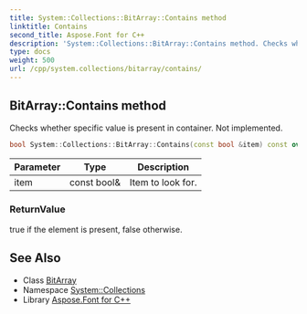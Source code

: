 ```yaml
---
title: System::Collections::BitArray::Contains method
linktitle: Contains
second_title: Aspose.Font for C++
description: 'System::Collections::BitArray::Contains method. Checks whether specific value is present in container. Not implemented in C++.'
type: docs
weight: 500
url: /cpp/system.collections/bitarray/contains/
---
```

## BitArray::Contains method


Checks whether specific value is present in container. Not implemented.

```cpp
bool System::Collections::BitArray::Contains(const bool &item) const override
```


| Parameter | Type | Description |
| --- | --- | --- |
| item | const bool\& | Item to look for. |

### ReturnValue

true if the element is present, false otherwise.

## See Also

* Class [BitArray](../)
* Namespace [System::Collections](../../)
* Library [Aspose.Font for C++](../../../)
